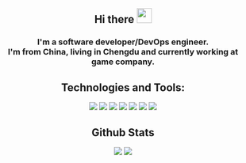 <h2 align='center'> Hi there <img src="https://raw.githubusercontent.com/MartinHeinz/MartinHeinz/master/wave.gif" width="30px"></h2>

<!-- 
![visitors](https://visitor-badge.glitch.me/badge?page_id=yddeng.readme)
<p align='center'><img src="https://visitor-badge.glitch.me/badge?page_id=yddeng.readme" /></p>
-->

<h3 align='center'>
I'm a software developer/DevOps engineer. <br>
I'm from China, living in Chengdu and currently working at game company. 
</h3>

<!--
**yddeng/yddeng** is a ✨ _special_ ✨ repository because its `README.md` (this file) appears on your GitHub profile.

Here are some ideas to get you started:

- 🔭 I’m currently working on ...
- 🌱 I’m currently learning ...
- 👯 I’m looking to collaborate on ...
- 🤔 I’m looking for help with ...
- 💬 Ask me about ...
- 📫 How to reach me: ...
- 😄 Pronouns: ...
- ⚡ Fun fact: ...
-->



<h2 align='center'> Technologies and Tools:</h2>

<!--
![](https://img.shields.io/badge/OS-Linux-informational?style=flat&logo=linux&logoColor=white&color=2bbc8a)
![](https://img.shields.io/badge/Editor-IntelliJ_IDEA-informational?style=flat&logo=intellij-idea&logoColor=white&color=2bbc8a)
![](https://img.shields.io/badge/Tools-PostgreSQL-informational?style=flat&logo=postgresql&logoColor=white&color=2bbc8a)
![](https://img.shields.io/badge/Shell-Bash-informational?style=flat&logo=gnu-bash&logoColor=white&color=2bbc8a)
![](https://img.shields.io/badge/Tools-Docker-informational?style=flat&logo=docker&logoColor=white&color=2bbc8a)
![](https://img.shields.io/badge/Code-Golang-informational?style=flat&logo=go&logoColor=white&color=2bbc8a)
![](https://img.shields.io/badge/Code-JavaScript-informational?style=flat&logo=javascript&logoColor=white&color=2bbc8a)
-->

<p align='center'>
<img src="https://img.shields.io/badge/OS-Linux-informational?style=flat&logo=linux&logoColor=white&color=2bbc8a" />
<img src="https://img.shields.io/badge/Editor-IntelliJ_IDEA-informational?style=flat&logo=intellij-idea&logoColor=white&color=2bbc8a" />
<img src="https://img.shields.io/badge/Code-Golang-informational?style=flat&logo=go&logoColor=white&color=2bbc8a" />
<img src="https://img.shields.io/badge/Code-JavaScript-informational?style=flat&logo=javascript&logoColor=white&color=2bbc8a" />
<img src="https://img.shields.io/badge/Shell-Bash-informational?style=flat&logo=gnu-bash&logoColor=white&color=2bbc8a" />
<img src="https://img.shields.io/badge/Tools-PostgreSQL-informational?style=flat&logo=postgresql&logoColor=white&color=2bbc8a" />
<img src="https://img.shields.io/badge/Tools-Docker-informational?style=flat&logo=docker&logoColor=white&color=2bbc8a" />
</p>


<h2 align='center'>  Github Stats </h2>

<!--
![GitHub stats](https://github-readme-stats.vercel.app/api?username=yddeng&show_icons=true&theme=material-palenight)
![Top Langs](https://github-readme-stats.vercel.app/api/top-langs/?username=yddeng&layout=compact&theme=material-palenight)
-->

<p align='center'>
<img src="https://github-readme-stats.vercel.app/api?username=yddeng&show_icons=true&theme=material-palenight"/>
<img src="https://github-readme-stats.vercel.app/api/top-langs/?username=yddeng&layout=compact&theme=material-palenight"/>
</p>